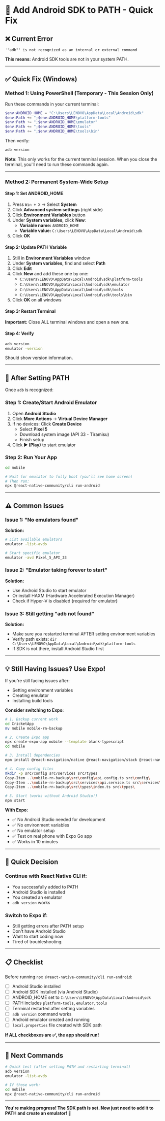 # 🔧 Add Android SDK to PATH - Quick Fix

## ❌ Current Error

```
'"adb"' is not recognized as an internal or external command
```

**This means:** Android SDK tools are not in your system PATH.

---

## ✅ Quick Fix (Windows)

### **Method 1: Using PowerShell (Temporary - This Session Only)**

Run these commands in your current terminal:

```powershell
$env:ANDROID_HOME = "C:\Users\LENOVO\AppData\Local\Android\sdk"
$env:Path += ";$env:ANDROID_HOME\platform-tools"
$env:Path += ";$env:ANDROID_HOME\emulator"
$env:Path += ";$env:ANDROID_HOME\tools"
$env:Path += ";$env:ANDROID_HOME\tools\bin"
```

Then verify:

```powershell
adb version
```

**Note:** This only works for the current terminal session. When you close the terminal, you'll need to run these commands again.

---

### **Method 2: Permanent System-Wide Setup**

#### **Step 1: Set ANDROID_HOME**

1. Press `Win + X` → Select **System**
2. Click **Advanced system settings** (right side)
3. Click **Environment Variables** button
4. Under **System variables**, click **New**:
   - **Variable name:** `ANDROID_HOME`
   - **Variable value:** `C:\Users\LENOVO\AppData\Local\Android\sdk`
5. Click **OK**

#### **Step 2: Update PATH Variable**

1. Still in **Environment Variables** window
2. Under **System variables**, find and select **Path**
3. Click **Edit**
4. Click **New** and add these one by one:
   - `C:\Users\LENOVO\AppData\Local\Android\sdk\platform-tools`
   - `C:\Users\LENOVO\AppData\Local\Android\sdk\emulator`
   - `C:\Users\LENOVO\AppData\Local\Android\sdk\tools`
   - `C:\Users\LENOVO\AppData\Local\Android\sdk\tools\bin`
5. Click **OK** on all windows

#### **Step 3: Restart Terminal**

**Important:** Close ALL terminal windows and open a new one.

#### **Step 4: Verify**

```bash
adb version
emulator -version
```

Should show version information.

---

## 🚀 After Setting PATH

Once `adb` is recognized:

### **Step 1: Create/Start Android Emulator**

1. Open **Android Studio**
2. Click **More Actions** → **Virtual Device Manager**
3. If no devices: Click **Create Device**
   - Select **Pixel 5**
   - Download system image (API 33 - Tiramisu)
   - Finish setup
4. Click **▶️ (Play)** to start emulator

### **Step 2: Run Your App**

```bash
cd mobile

# Wait for emulator to fully boot (you'll see home screen)
# Then run:
npx @react-native-community/cli run-android
```

---

## ⚠️ Common Issues

### **Issue 1: "No emulators found"**

**Solution:**

```bash
# List available emulators
emulator -list-avds

# Start specific emulator
emulator -avd Pixel_5_API_33
```

### **Issue 2: "Emulator taking forever to start"**

**Solution:**

- Use Android Studio to start emulator
- Or install HAXM (Hardware Accelerated Execution Manager)
- Check if Hyper-V is disabled (required for emulator)

### **Issue 3: Still getting "adb not found"**

**Solution:**

- Make sure you restarted terminal AFTER setting environment variables
- Verify path exists: `dir C:\Users\LENOVO\AppData\Local\Android\sdk\platform-tools`
- If SDK is not there, install Android Studio first

---

## 💡 Still Having Issues? Use Expo!

If you're still facing issues after:

- Setting environment variables
- Creating emulator
- Installing build tools

**Consider switching to Expo:**

```bash
# 1. Backup current work
cd CricketApp
mv mobile mobile-rn-backup

# 2. Create Expo app
npx create-expo-app mobile --template blank-typescript
cd mobile

# 3. Install dependencies
npm install @react-navigation/native @react-navigation/stack @react-navigation/bottom-tabs react-native-screens react-native-safe-area-context @reduxjs/toolkit react-redux @react-native-async-storage/async-storage axios

# 4. Copy config files
mkdir -p src/config src/services src/types
Copy-Item ..\mobile-rn-backup\src\config\api.config.ts src\config\
Copy-Item ..\mobile-rn-backup\src\services\api.service.ts src\services\
Copy-Item ..\mobile-rn-backup\src\types\index.ts src\types\

# 5. Start (works without Android Studio!)
npm start
```

**With Expo:**

- ✅ No Android Studio needed for development
- ✅ No environment variables
- ✅ No emulator setup
- ✅ Test on real phone with Expo Go app
- ✅ Works in 10 minutes

---

## 🎯 Quick Decision

### **Continue with React Native CLI if:**

- You successfully added to PATH
- Android Studio is installed
- You created an emulator
- `adb version` works

### **Switch to Expo if:**

- Still getting errors after PATH setup
- Don't have Android Studio
- Want to start coding now
- Tired of troubleshooting

---

## 📋 Checklist

Before running `npx @react-native-community/cli run-android`:

- [ ] Android Studio installed
- [ ] Android SDK installed (via Android Studio)
- [ ] ANDROID_HOME set to `C:\Users\LENOVO\AppData\Local\Android\sdk`
- [ ] PATH includes `platform-tools`, `emulator`, `tools`
- [ ] Terminal restarted after setting variables
- [ ] `adb version` command works
- [ ] Android emulator created and running
- [ ] `local.properties` file created with SDK path

**If ALL checkboxes are ✅, the app should run!**

---

## 🚀 Next Commands

```bash
# Quick test (after setting PATH and restarting terminal)
adb version
emulator -list-avds

# If those work:
cd mobile
npx @react-native-community/cli run-android
```

---

**You're making progress! The SDK path is set. Now just need to add it to PATH and create an emulator! 🎉**




